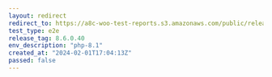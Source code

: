 ```yaml
---
layout: redirect
redirect_to: https://a8c-woo-test-reports.s3.amazonaws.com/public/release/8.6.0.40/php-8.1/e2e/index.html
test_type: e2e
release_tag: 8.6.0.40
env_description: "php-8.1"
created_at: "2024-02-01T17:04:13Z"
passed: false
---
```

